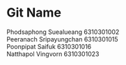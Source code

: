 # Git Name <br />
Phodsaphong Suealueang 6310301002 <br />
Peeranach Sripayungchan 6310301015 <br />
Poonpipat Saifuk 6310301016 <br />
Natthapol Vingvorn 6310301023 <br />
